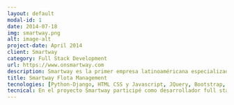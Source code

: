 ```yaml
---
layout: default
modal-id: 1
date: 2014-07-18
img: smartway.png
alt: image-alt
project-date: April 2014
client: Smartway
category: Full Stack Development
url: https://www.onsmartway.com
description: Smartway es la primer empresa latinoaméricana especializada en servicios telemáticos para vehículos pesados y maquinarias con comunicación con la computadora a bordo (ECU). Propone soluciones inteligentes e innovadoras para brindarle a sus clientes la posibilidad de acceder de forma remota y en tiempo real a los indicadores claves de sus vehículos y maquinarias; permitiéndole aumentar la producción, así como reducir los costos de operación y mantenimiento.
title: Smartway Flota Management
tecnologies: [Python-Django, HTML CSS y Javascript, JQuery, Bootstrap, Postgres, MongoDB, Amazon Web Services]
tecnical: En el proyecto Smartway participé como desarrollador full stack python-django durante 3 años, siendo en los últimos dos de ellos cabeza del equipo Scrum de desarrollo en el puesto de Scrum Máster.<br/>La aplicación cuenta con componentes de bajo nivel que interactúan a nivel de sockets con las computadoras de los vehículos y luego envían la información un servidor de backend vía web service, y luego dicha información es consumida por una plataforma web que ofrece las siguientes funcionalidades a sus clientes:<br/><ul><li>Monitoreo de vehículos geolocalizados en tiempo real.</li><li>Sistema de alarmas de geocercas, combustible, velocidad, carga, con notificaciones en tiempo real.</li><li>Reportes de flota mensuales o por períodos de tiempo específicos.</li><li>Sistema de ingreso de labores agrícolas y planificación del uso de suelo, con visualización gráfica de indicadores.</li><li>Mapas de rendimiento de la cosecha.</li></ul><br/><p>El sistema cuenta con una infraestructura de cluster de servidores AWS para 3 componentes distintos:</p><br/><ul><li>Servidor de comunicación con vehículos y obtención de información.</li><li>Servidor de Backend encargado de almacenar y procesar la información, y luego proveerla a la plataforma web.</li><li>Servidor web con acceso privado para los clientes del sistema.</li><li>Bases de datos relacionales Postgres y no-relacionales MongoDB.</li></ul><br/>
---
```

